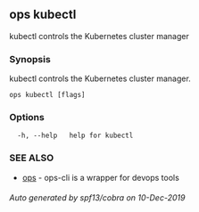 ## ops kubectl

kubectl controls the Kubernetes cluster manager

### Synopsis

kubectl controls the Kubernetes cluster manager.

```
ops kubectl [flags]
```

### Options

```
  -h, --help   help for kubectl
```

### SEE ALSO

* [ops](ops.md)	 - ops-cli is a wrapper for devops tools

###### Auto generated by spf13/cobra on 10-Dec-2019
